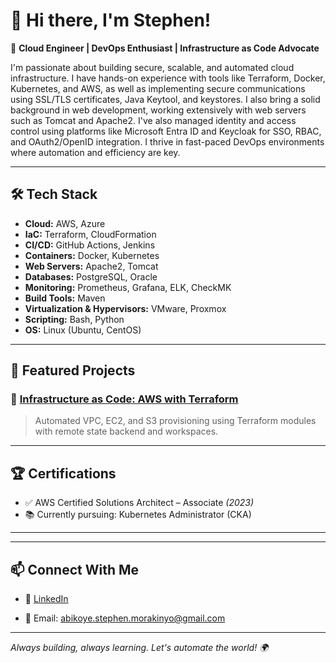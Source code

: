 # 👋 Hi there, I'm Stephen!

🚀 **Cloud Engineer | DevOps Enthusiast | Infrastructure as Code Advocate**

I'm passionate about building secure, scalable, and automated cloud infrastructure. I have hands-on experience with tools like Terraform, Docker, Kubernetes, and AWS, as well as implementing secure communications using SSL/TLS certificates, Java Keytool, and keystores. I also bring a solid background in web development, working extensively with web servers such as Tomcat and Apache2.
I've also managed identity and access control using platforms like Microsoft Entra ID and Keycloak for SSO, RBAC, and OAuth2/OpenID integration. I thrive in fast-paced DevOps environments where automation and efficiency are key.

---

## 🛠️ Tech Stack

- **Cloud:** AWS, Azure
- **IaC:** Terraform, CloudFormation
- **CI/CD:** GitHub Actions, Jenkins
- **Containers:** Docker, Kubernetes
- **Web Servers:** Apache2, Tomcat
- **Databases:** PostgreSQL, Oracle
- **Monitoring:** Prometheus, Grafana, ELK, CheckMK
- **Build Tools:** Maven
- **Virtualization & Hypervisors:** VMware, Proxmox
- **Scripting:** Bash, Python
- **OS:** Linux (Ubuntu, CentOS)

---

## 📌 Featured Projects

### 🚧 [Infrastructure as Code: AWS with Terraform](https://github.com/lordakinmo/aws-terraform-infra)
> Automated VPC, EC2, and S3 provisioning using Terraform modules with remote state backend and workspaces.
<!--
### 🔁 [CI/CD Pipeline with GitHub Actions](https://github.com/lordakinmo/devops-ci-cd-demo)
> Built a CI/CD pipeline to lint, build Docker images, and deploy to AWS ECS via GitHub Actions.

### ☸️ [Kubernetes Cluster Setup with EKS](https://github.com/lordakinmo/eks-k8s-cluster)
> Deployed a multi-node Kubernetes cluster on AWS EKS with Helm charts and monitoring using Prometheus + Grafana.
-->
---

## 🏆 Certifications

- ✅ AWS Certified Solutions Architect – Associate *(2023)*
- 📚 Currently pursuing: Kubernetes Administrator (CKA)

---
<!--
## 📈 GitHub Stats

![Akinmo's GitHub stats](https://github-readme-stats.vercel.app/api?username=lordakinmo&show_icons=true&theme=radical)
![Top Langs](https://github-readme-stats.vercel.app/api/top-langs/?username=lordakinmo&layout=compact&theme=radical)
-->
---

## 📫 Connect With Me

- 💼 [LinkedIn](https://linkedin.com/in/stephen-abikoye-466845108/)
<!--- 🌐 [Portfolio](https://yourportfolio.com) *(if you have one)* -->
- 📧 Email: abikoye.stephen.morakinyo@gmail.com

---

_Always building, always learning. Let's automate the world! 🌍_
